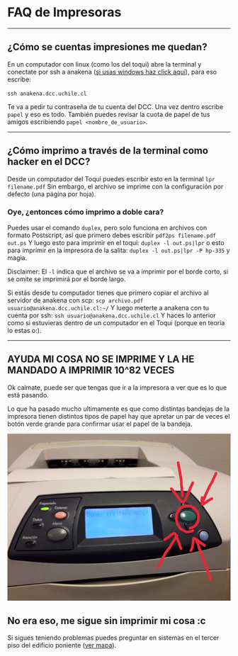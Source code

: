 # FAQ de Impresoras

---

## ¿Cómo se cuentas impresiones me quedan?

En un computador con linux (como los del toqui) abre la terminal y conectate por ssh a anakena ([si usas windows haz click aquí](https://mediatemple.net/community/products/dv/204404604/using-ssh-in-putty-)), para eso escribe:

`ssh anakena.dcc.uchile.cl`

Te va a pedir tu contraseña de tu cuenta del DCC. Una vez dentro escribe `papel` y eso es todo. También puedes revisar la cuota de papel de tus amigos escribiendo `papel <nombre_de_usuario>`.

---

## ¿Cómo imprimo a través de la terminal como hacker en el DCC?

Desde un computador del Toqui puedes escribir esto en la terminal
`lpr filename.pdf`
Sin embargo, el archivo se imprime con la configuración por defecto (una página por hoja).

### Oye, ¿entonces cómo imprimo a doble cara?

Puedes usar el comando `duplex`, pero solo funciona en archivos con formato Postscript, así que primero debes escribir
`pdf2ps filename.pdf out.ps`
Y luego esto para imprimir en el toqui:
`duplex -l out.ps|lpr`
o esto para imprimir en la impresora de la salita:
`duplex -l out.ps|lpr -P hp-335`
y magia.

Disclaimer: El `-l` indica que el archivo se va a imprimir por el borde corto, si se omite se imprimirá por el borde largo.

Si estás desde tu computador tienes que primero copiar el archivo al servidor de anakena con scp:
`scp archivo.pdf usuario@anakena.dcc.uchile.cl:~/`
Y luego meterte a anakena con tu cuenta por ssh:
`ssh usuario@anakena.dcc.uchile.cl`
Y haces lo anterior como si estuvieras dentro de un computador en el Toqui (porque en teoría lo estas o:).

---

## AYUDA MI COSA NO SE IMPRIME Y LA HE MANDADO A IMPRIMIR 10^82 VECES

Ok calmate, puede ser que tengas que ir a la impresora a ver que es lo que está pasando.

Lo que ha pasado mucho ultimamente es que como distintas bandejas de la impresora tienen distintos tipos de papel hay que apretar un par de veces el botón verde grande para confirmar usar el papel de la bandeja.

![Como esta](_static/boton_verde_impresora.jpg)

## No era eso, me sigue sin imprimir mi cosa :c

Si sigues teniendo problemas puedes preguntar en sistemas en el tercer piso del edificio poniente ([ver mapa](https://faq.cadcc.cl/es/latest/Lugares%20Importantes/#tercer-piso-edificio-poniente)).